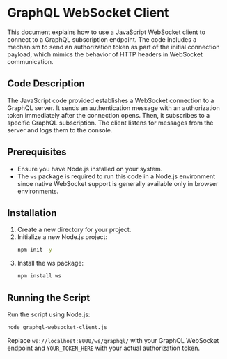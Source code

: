 # GraphQL WebSocket Client

This document explains how to use a JavaScript WebSocket client to connect to a GraphQL subscription endpoint. The code includes a mechanism to send an authorization token as part of the initial connection payload, which mimics the behavior of HTTP headers in WebSocket communication.

## Code Description

The JavaScript code provided establishes a WebSocket connection to a GraphQL server. It sends an authentication message with an authorization token immediately after the connection opens. Then, it subscribes to a specific GraphQL subscription. The client listens for messages from the server and logs them to the console.

## Prerequisites

- Ensure you have Node.js installed on your system.
- The `ws` package is required to run this code in a Node.js environment since native WebSocket support is generally available only in browser environments.

## Installation

1. Create a new directory for your project.
2. Initialize a new Node.js project:
   ```bash
   npm init -y
   ```
3. Install the ws package:
    ```bash
   npm install ws
    ```

## Running the Script

Run the script using Node.js:

```bash
node graphql-websocket-client.js
```

Replace `ws://localhost:8000/ws/graphql/` with your GraphQL WebSocket endpoint and `YOUR_TOKEN_HERE` with your actual authorization token.
